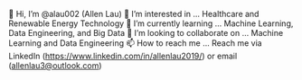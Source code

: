 👋 Hi, I’m @alau002 (Allen Lau)
👀 I’m interested in ... Healthcare and Renewable Energy Technology
🌱 I’m currently learning ... Machine Learning, Data Engineering, and Big Data
💞️ I’m looking to collaborate on ... Machine Learning and Data Engineering
📫 How to reach me ... Reach me via LinkedIn (https://www.linkedin.com/in/allenlau2019/) or email (allenlau3@outlook.com)
